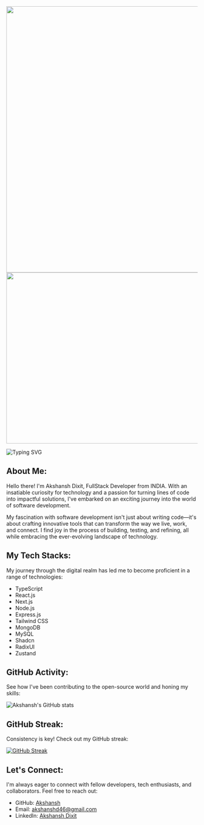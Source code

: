 <div align="center">
  <img src="https://media.tenor.com/kjXMU4dl8lAAAAAC/hello-world.gif" width="700" height="auto"/>
</div>

<div align="center">
  <img src="https://media.giphy.com/media/dWesBcTLavkZuG35MI/giphy.gif" width="700" height="450"/>
</div>

![Typing SVG](https://readme-typing-svg.herokuapp.com?size=57&duration=1800&color=00DB4D&multiline=true&width=1200&height=150&lines=Welcome+Visitor!;I'm+Akshansh+Dixit%2C+An+aspiring+dev💻+;++++++)

## About Me:
Hello there! I'm Akshansh Dixit, FullStack Developer from INDIA. With an insatiable curiosity for technology and a passion for turning lines of code into impactful solutions, I've embarked on an exciting journey into the world of software development.

My fascination with software development isn't just about writing code—it's about crafting innovative tools that can transform the way we live, work, and connect. I find joy in the process of building, testing, and refining, all while embracing the ever-evolving landscape of technology.

## My Tech Stacks:
My journey through the digital realm has led me to become proficient in a range of technologies:

- TypeScript
- React.js
- Next.js
- Node.js
- Express.js
- Tailwind CSS
- MongoDB
- MySQL
- Shadcn
- RadixUI
- Zustand



## GitHub Activity:
See how I've been contributing to the open-source world and honing my skills:

![Akshansh's GitHub stats](https://github-readme-stats.vercel.app/api?username=a8sh&show_icons=true&theme=midnight-purple)

## GitHub Streak:
Consistency is key! Check out my GitHub streak:

[![GitHub Streak](https://github-readme-streak-stats.herokuapp.com/?user=a8sh&theme=soft-green&date_format=M%20j%5B%2C%20Y%5D)](https://git.io/streak-stats)

## Let's Connect:
I'm always eager to connect with fellow developers, tech enthusiasts, and collaborators. Feel free to reach out:

- GitHub: [Akshansh](https://github.com/a8sh)
- Email: akshanshd46@gmail.com
- LinkedIn: [Akshansh Dixit](https://www.linkedin.com/in/akshansh-dixit-215696210/)
